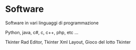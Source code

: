 # Software

Software in vari linguaggi di programmazione

Python, java, c#, c, c++, php, etc ...

Tkinter Rad Editor, Tkinter Xml Layout, Gioco del lotto Tkinter

